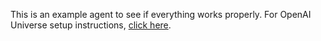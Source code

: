This is an example agent to see if everything works properly. For OpenAI Universe setup instructions, [click here](https://github.com/openai/universe).

